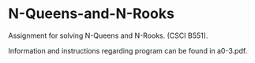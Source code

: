 # N-Queens-and-N-Rooks
Assignment for solving N-Queens and N-Rooks. (CSCI B551).

Information and instructions regarding program can be found in a0-3.pdf.
